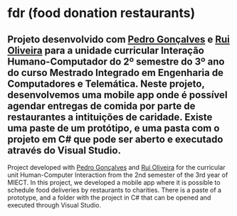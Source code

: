 # fdr (food donation restaurants)

Projeto desenvolvido com [Pedro Gonçalves](https://github.com/PedroG-8) e [Rui Oliveira](https://github.com/ruimigueloliveira) para a unidade curricular Interação Humano-Computador do 2º semestre do 3º ano do curso Mestrado Integrado em Engenharia de Computadores e Telemática.
Neste projeto, desenvolvemos uma mobile app onde é possível agendar entregas de comida por parte de restaurantes a intituições de caridade.
Existe uma paste de um protótipo, e uma pasta com o projeto em C# que pode ser aberto e executado através do Visual Studio.
------------------------------------------------------------------------------------------------------------------
Project developed with [Pedro Gonçalves](https://github.com/PedroG-8) and [Rui Oliveira](https://github.com/ruimigueloliveira) for the curricular unit Human-Computer Interaction from the 2nd semester of the 3rd year of MIECT.
In this project, we developed a mobile app where it is possible to schedule food deliveries by restaurants to charities.
There is a paste of a prototype, and a folder with the project in C# that can be opened and executed through Visual Studio.
